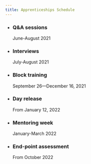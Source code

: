```yaml
---
title: Apprenticeships Schedule
---
```


- ### Q&A sessions
  June-August 2021
- ### Interviews
  July-August 2021
- ### Block training
  September 26—December 16, 2021
- ### Day release
  From January 12, 2022
- ### Mentoring week
  January-March 2022
- ### End-point assessment
  From October 2022
